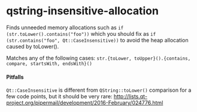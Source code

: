 # qstring-insensitive-allocation

Finds unneeded memory allocations such as
    `if (str.toLower().contains("foo"))` which you should fix as
    `if (str.contains("foo", Qt::CaseInsensitive))` to avoid the heap allocation caused by toLower().

Matches any of the following cases:
    `str.{toLower, toUpper}().{contains, compare, startsWith, endsWith}()`

#### Pitfalls
`Qt::CaseInsensitive` is different from `QString::toLower()` comparison for a few code points, but it
should be very rare: http://lists.qt-project.org/pipermail/development/2016-February/024776.html
